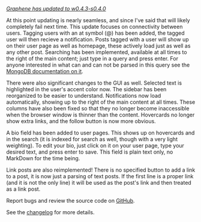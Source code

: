 *[Graphene has updated to w0.4.3-s0.4.0](http://gra.phene.co)*


At this point updating is nearly seamless, and since I've said that will likely completely fail next time.
This update focuses on connectivity between users.
Tagging users with an at symbol (@) has been added, the tagged user will then recieve a notification.
Posts tagged with a user will show up on their user page as well as homepage, these actively load just as well as any other post.
Searching has been implemented, available at all times to the right of the main content; just type in a query and press enter.
For anyone interested in what can and can not be parsed in this query see the [MongoDB documentation on it](https://docs.mongodb.org/manual/reference/operator/query/text/).


There were also significant changes to the GUI as well.
Selected text is highlighted in the user's accent color now.
The sidebar has been reorganized to be easier to understand.
Notifications now load automatically, showing up to the right of the main content at all times.
These columns have also been fixed so that they no longer become inaccessible when the browser window is thinner than the content.
Hovercards no longer show extra links, and the follow button is now more obvious.


A bio field has been added to user pages.
This shows up on hovercards and in the search (it is indexed for search as well, though with a very light weighting).
To edit your bio, just click on it on your user page, type your desired text, and press enter to save.
This field is plain text only, no MarkDown for the time being.


Link posts are also reimplemented!
There is no specified button to add a link to a post, it is now just a parsing of text posts.
If the first line is a proper link (and it is not the only line) it will be used as the post's link and then treated as a link post.


Report bugs and review the source code on [GitHub](https://github.com/Trewbot/Graphene).


See the [changelog](http://gra.phene.co/changes) for more details.